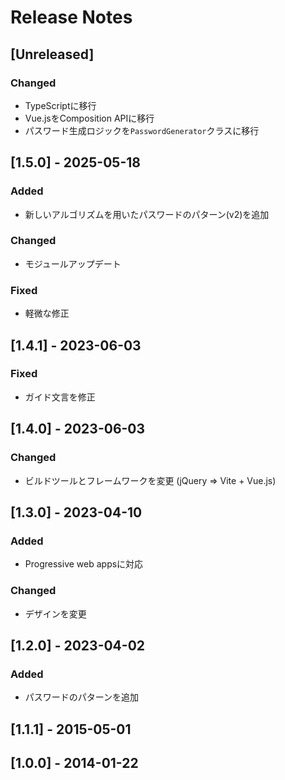 # Release Notes

## [Unreleased]
### Changed
- TypeScriptに移行
- Vue.jsをComposition APIに移行
- パスワード生成ロジックを`PasswordGenerator`クラスに移行

## [1.5.0] - 2025-05-18
### Added
- 新しいアルゴリズムを用いたパスワードのパターン(v2)を追加

### Changed
- モジュールアップデート

### Fixed
- 軽微な修正

## [1.4.1] - 2023-06-03
### Fixed
- ガイド文言を修正

## [1.4.0] - 2023-06-03
### Changed
- ビルドツールとフレームワークを変更 (jQuery => Vite + Vue.js)

## [1.3.0] - 2023-04-10
### Added
- Progressive web appsに対応

### Changed
- デザインを変更

## [1.2.0] - 2023-04-02
### Added
- パスワードのパターンを追加

## [1.1.1] - 2015-05-01
## [1.0.0] - 2014-01-22
